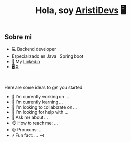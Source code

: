 <div align = "center">
<h1 align = "center"> Hola, soy <a href="https://aristi.dev">AristiDevs</a> 🖥️ </h1>
</div>
<img src=""portada aca>

## Sobre mi

- 💻 Backend developer
- Especializado en Java | Spring boot
- 🧾 My [Linkedin](https://www.linkedin.com/in/hernan-mendez-6659962b7/)
- 🖥️  [X](https://x.com/HernanMend58430)
  
<br>

Here are some ideas to get you started:

- 🔭 I’m currently working on ...
- 🌱 I’m currently learning ...
- 👯 I’m looking to collaborate on ...
- 🤔 I’m looking for help with ...
- 💬 Ask me about ...
- 📫 How to reach me: ...
- 😄 Pronouns: ...
- ⚡ Fun fact: ...
-->
